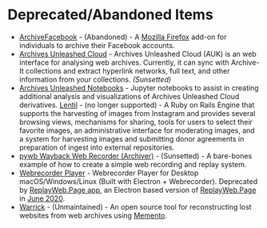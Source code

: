 # Deprecated/Abandoned Items

* [ArchiveFacebook](https://addons.mozilla.org/en-US/firefox/addon/archivefacebook/) - (Abandoned) - A [Mozilla Firefox](https://www.mozilla.org/en-US/firefox/new/) add-on for individuals to archive their Facebook accounts.
* [Archives Unleashed Cloud](https://github.com/archivesunleashed/auk) - Archives Unleashed Cloud (AUK) is an web interface for analysing web archives. Currently, it can sync with Archive-It collections and extract hyperlink networks, full text, and other information from your collections. *(Sunsetted)*
* [Archives Unleashed Notebooks](https://github.com/archivesunleashed/auk-notebooks) - Jupyter notebooks to assist in creating additional analysis and visualizations of Archives Unleashed Cloud derivatives.
[Lentil](https://github.com/NCSU-Libraries/lentil) - (no longer supported) - A Ruby on Rails Engine that supports the harvesting of images from Instagram and provides several browsing views, mechanisms for sharing, tools for users to select their favorite images, an administrative interface for moderating images, and a system for harvesting images and submitting donor agreements in preparation of ingest into external repositories.
* [pywb Wayback Web Recorder (Archiver)](https://github.com/ikreymer/pywb-webrecorder) - (Sunsetted) - A bare-bones example of how to create a simple web recording and replay system.
* [Webrecorder Player](https://github.com/webrecorder/webrecorderplayer-electron) - Webrecorder Player for Desktop macOS/Windows/Linux (Built with Electron + Webrecorder). Deprecated by [ReplayWeb.Page app](https://github.com/webrecorder/replayweb.page), an Electron based version of [ReplayWeb.Page](https://replayweb.page/) in [June 2020](https://webrecorder.net/2020/06/11/webrecorder-conifer-and-replayweb-page.html).
* [Warrick](https://github.com/oduwsdl/warrick) - (Unmaintained) - An open source tool for reconstructing lost websites from web archives using [Memento](http://mementoweb.org/).
